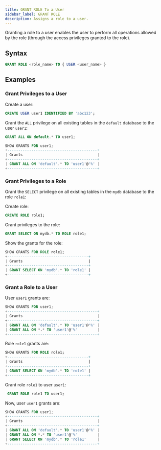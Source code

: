 ```yaml
---
title: GRANT ROLE To a User
sidebar_label: GRANT ROLE
description: Assigns a role to a user.
---
```


Granting a role to a user enables the user to perform all operations allowed by the role (through the access privileges granted to the role).

## Syntax

```sql
GRANT ROLE <role_name> TO { USER <user_name> }
```

## Examples

### Grant Privileges to a User


Create a user:
```sql
CREATE USER user1 IDENTIFIED BY 'abc123';
```

Grant the `ALL` privilege on all existing tables in the `default` database to the user `user1`:
 
```sql
GRANT ALL ON default.* TO user1;
```
```sql
SHOW GRANTS FOR user1;
+-----------------------------------------+
| Grants                                  |
+-----------------------------------------+
| GRANT ALL ON 'default'.* TO 'user1'@'%' |
+-----------------------------------------+
```

### Grant Privileges to a Role

Grant the `SELECT` privilege on all existing tables in the `mydb` database to the role `role1`:

Create role:
```sql
CREATE ROLE role1;
```

Grant privileges to the role:
```sql
GRANT SELECT ON mydb.* TO ROLE role1;
```

Show the grants for the role:
```sql
SHOW GRANTS FOR ROLE role1;
+-------------------------------------+
| Grants                              |
+-------------------------------------+
| GRANT SELECT ON 'mydb'.* TO 'role1' |
+-------------------------------------+
```

### Grant a Role to a User

User `user1` grants are:
```sql
SHOW GRANTS FOR user1;
+-----------------------------------------+
| Grants                                  |
+-----------------------------------------+
| GRANT ALL ON 'default'.* TO 'user1'@'%' |
| GRANT ALL ON *.* TO 'user1'@'%'         |
+-----------------------------------------+
```

Role `role1` grants are:
```sql
SHOW GRANTS FOR ROLE role1;
+-------------------------------------+
| Grants                              |
+-------------------------------------+
| GRANT SELECT ON 'mydb'.* TO 'role1' |
+-------------------------------------+
```

Grant role `role1` to user `user1`:
```sql
 GRANT ROLE role1 TO user1;
```

Now, user `user1` grants are:
```sql
SHOW GRANTS FOR user1;
+-----------------------------------------+
| Grants                                  |
+-----------------------------------------+
| GRANT ALL ON 'default'.* TO 'user1'@'%' |
| GRANT ALL ON *.* TO 'user1'@'%'         |
| GRANT SELECT ON 'mydb'.* TO 'role1'     |
+-----------------------------------------+
```
